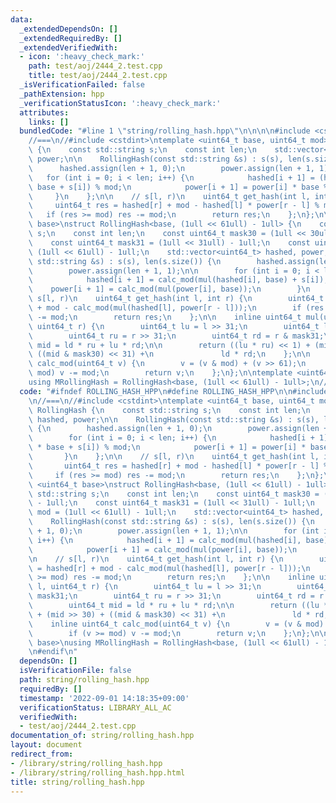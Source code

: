 ```yaml
---
data:
  _extendedDependsOn: []
  _extendedRequiredBy: []
  _extendedVerifiedWith:
  - icon: ':heavy_check_mark:'
    path: test/aoj/2444_2.test.cpp
    title: test/aoj/2444_2.test.cpp
  _isVerificationFailed: false
  _pathExtension: hpp
  _verificationStatusIcon: ':heavy_check_mark:'
  attributes:
    links: []
  bundledCode: "#line 1 \"string/rolling_hash.hpp\"\n\n\n\n#include <cstdint>\n\n\
    //===\n//#include <cstdint>\ntemplate <uint64_t base, uint64_t mod>\nstruct RollingHash\
    \ {\n    const std::string s;\n    const int len;\n    std::vector<uint64_t> hashed,\
    \ power;\n\n    RollingHash(const std::string &s) : s(s), len(s.size()) {\n  \
    \      hashed.assign(len + 1, 0);\n        power.assign(len + 1, 1);\n\n     \
    \   for (int i = 0; i < len; i++) {\n            hashed[i + 1] = (hashed[i] *\
    \ base + s[i]) % mod;\n            power[i + 1] = power[i] * base % mod;\n   \
    \     }\n    };\n\n    // s[l, r)\n    uint64_t get_hash(int l, int r) {\n   \
    \     uint64_t res = hashed[r] + mod - hashed[l] * power[r - l] % mod;\n     \
    \   if (res >= mod) res -= mod;\n        return res;\n    };\n};\n\ntemplate <uint64_t\
    \ base>\nstruct RollingHash<base, (1ull << 61ull) - 1ull> {\n    const std::string\
    \ s;\n    const int len;\n    const uint64_t mask30 = (1ull << 30ull) - 1ull;\n\
    \    const uint64_t mask31 = (1ull << 31ull) - 1ull;\n    const uint64_t mod =\
    \ (1ull << 61ull) - 1ull;\n    std::vector<uint64_t> hashed, power;\n\n    RollingHash(const\
    \ std::string &s) : s(s), len(s.size()) {\n        hashed.assign(len + 1, 0);\n\
    \        power.assign(len + 1, 1);\n\n        for (int i = 0; i < len; i++) {\n\
    \            hashed[i + 1] = calc_mod(mul(hashed[i], base) + s[i]);\n        \
    \    power[i + 1] = calc_mod(mul(power[i], base));\n        }\n    };\n\n    //\
    \ s[l, r)\n    uint64_t get_hash(int l, int r) {\n        uint64_t res = hashed[r]\
    \ + mod - calc_mod(mul(hashed[l], power[r - l]));\n        if (res >= mod) res\
    \ -= mod;\n        return res;\n    };\n\n    inline uint64_t mul(uint64_t l,\
    \ uint64_t r) {\n        uint64_t lu = l >> 31;\n        uint64_t ld = l & mask31;\n\
    \        uint64_t ru = r >> 31;\n        uint64_t rd = r & mask31;\n        uint64_t\
    \ mid = ld * ru + lu * rd;\n\n        return ((lu * ru) << 1) + (mid >> 30) +\
    \ ((mid & mask30) << 31) +\n               ld * rd;\n    };\n\n    inline uint64_t\
    \ calc_mod(uint64_t v) {\n        v = (v & mod) + (v >> 61);\n        if (v >=\
    \ mod) v -= mod;\n        return v;\n    };\n};\n\ntemplate <uint64_t base>\n\
    using MRollingHash = RollingHash<base, (1ull << 61ull) - 1ull>;\n//===\n\n\n"
  code: "#ifndef ROLLING_HASH_HPP\n#define ROLLING_HASH_HPP\n\n#include <cstdint>\n\
    \n//===\n//#include <cstdint>\ntemplate <uint64_t base, uint64_t mod>\nstruct\
    \ RollingHash {\n    const std::string s;\n    const int len;\n    std::vector<uint64_t>\
    \ hashed, power;\n\n    RollingHash(const std::string &s) : s(s), len(s.size())\
    \ {\n        hashed.assign(len + 1, 0);\n        power.assign(len + 1, 1);\n\n\
    \        for (int i = 0; i < len; i++) {\n            hashed[i + 1] = (hashed[i]\
    \ * base + s[i]) % mod;\n            power[i + 1] = power[i] * base % mod;\n \
    \       }\n    };\n\n    // s[l, r)\n    uint64_t get_hash(int l, int r) {\n \
    \       uint64_t res = hashed[r] + mod - hashed[l] * power[r - l] % mod;\n   \
    \     if (res >= mod) res -= mod;\n        return res;\n    };\n};\n\ntemplate\
    \ <uint64_t base>\nstruct RollingHash<base, (1ull << 61ull) - 1ull> {\n    const\
    \ std::string s;\n    const int len;\n    const uint64_t mask30 = (1ull << 30ull)\
    \ - 1ull;\n    const uint64_t mask31 = (1ull << 31ull) - 1ull;\n    const uint64_t\
    \ mod = (1ull << 61ull) - 1ull;\n    std::vector<uint64_t> hashed, power;\n\n\
    \    RollingHash(const std::string &s) : s(s), len(s.size()) {\n        hashed.assign(len\
    \ + 1, 0);\n        power.assign(len + 1, 1);\n\n        for (int i = 0; i < len;\
    \ i++) {\n            hashed[i + 1] = calc_mod(mul(hashed[i], base) + s[i]);\n\
    \            power[i + 1] = calc_mod(mul(power[i], base));\n        }\n    };\n\
    \n    // s[l, r)\n    uint64_t get_hash(int l, int r) {\n        uint64_t res\
    \ = hashed[r] + mod - calc_mod(mul(hashed[l], power[r - l]));\n        if (res\
    \ >= mod) res -= mod;\n        return res;\n    };\n\n    inline uint64_t mul(uint64_t\
    \ l, uint64_t r) {\n        uint64_t lu = l >> 31;\n        uint64_t ld = l &\
    \ mask31;\n        uint64_t ru = r >> 31;\n        uint64_t rd = r & mask31;\n\
    \        uint64_t mid = ld * ru + lu * rd;\n\n        return ((lu * ru) << 1)\
    \ + (mid >> 30) + ((mid & mask30) << 31) +\n               ld * rd;\n    };\n\n\
    \    inline uint64_t calc_mod(uint64_t v) {\n        v = (v & mod) + (v >> 61);\n\
    \        if (v >= mod) v -= mod;\n        return v;\n    };\n};\n\ntemplate <uint64_t\
    \ base>\nusing MRollingHash = RollingHash<base, (1ull << 61ull) - 1ull>;\n//===\n\
    \n#endif\n"
  dependsOn: []
  isVerificationFile: false
  path: string/rolling_hash.hpp
  requiredBy: []
  timestamp: '2022-09-01 14:18:35+09:00'
  verificationStatus: LIBRARY_ALL_AC
  verifiedWith:
  - test/aoj/2444_2.test.cpp
documentation_of: string/rolling_hash.hpp
layout: document
redirect_from:
- /library/string/rolling_hash.hpp
- /library/string/rolling_hash.hpp.html
title: string/rolling_hash.hpp
---
```

